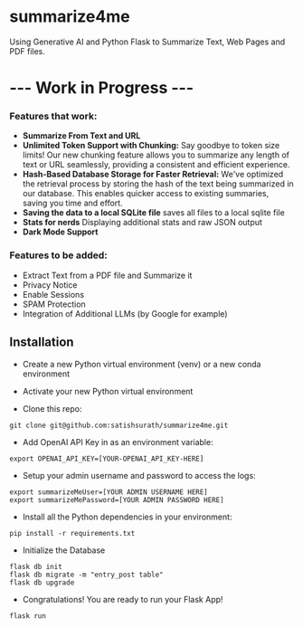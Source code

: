 # summarize4me

Using Generative AI and Python Flask to Summarize Text, Web Pages and PDF files.

# --- Work in Progress --- 

### Features that work:
- **Summarize From Text and URL** 
- **Unlimited Token Support with Chunking:** Say goodbye to token size limits! Our new chunking feature allows you to summarize any length of text or URL seamlessly, providing a consistent and efficient experience.
- **Hash-Based Database Storage for Faster Retrieval:** We've optimized the retrieval process by storing the hash of the text being summarized in our database. This enables quicker access to existing summaries, saving you time and effort.
- **Saving the data to a local SQLite file** saves all files to a local sqlite file
- **Stats for nerds** Displaying additional stats and raw JSON output
- **Dark Mode Support** 

### Features to be added:

- Extract Text from a PDF file and Summarize it
- Privacy Notice
- Enable Sessions
- SPAM Protection
- Integration of Additional LLMs (by Google for example)

## Installation

- Create a new Python virtual environment (venv) or a new conda environment
- Activate your new Python virtual environment
  

- Clone this repo:
```shell
git clone git@github.com:satishsurath/summarize4me.git
```
- Add OpenAI API Key in as an environment variable:
```shell
export OPENAI_API_KEY=[YOUR-OPENAI_API_KEY-HERE]
```
- Setup your admin username and password to access the logs:
```shell
export summarizeMeUser=[YOUR ADMIN USERNAME HERE]
export summarizeMePassword=[YOUR ADMIN PASSWORD HERE]
```
- Install all the Python dependencies in your environment:
```shell
pip install -r requirements.txt
```
- Initialize the Database 
```shell
flask db init
flask db migrate -m "entry_post table"
flask db upgrade
```
- Congratulations! You are ready to run your Flask App!
```shell
flask run
```

